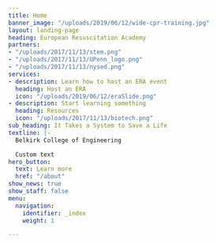 ```yaml
---
title: Home
banner_image: "/uploads/2019/06/12/wide-cpr-training.jpg"
layout: landing-page
heading: European Resuscitation Academy
partners:
- "/uploads/2017/11/13/stem.png"
- "/uploads/2017/11/13/UPenn_logo.png"
- "/uploads/2017/11/13/nysed.png"
services:
- description: Learn how to host an ERA event
  heading: Host an ERA
  icon: "/uploads/2019/06/12/eraSlide.png"
- description: Start learning something
  heading: Resources
  icon: "/uploads/2017/11/13/biotech.png"
sub_heading: It Takes a System to Save a Life
textline: |-
  Belkirk College of Engineering

  Custom text
hero_button:
  text: Learn more
  href: "/about"
show_news: true
show_staff: false
menu:
  navigation:
    identifier: _index
    weight: 1

---
```

